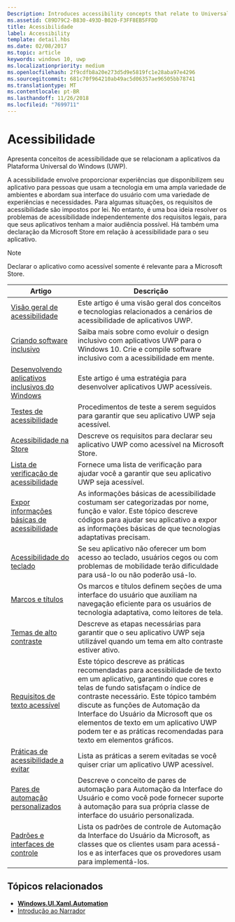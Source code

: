 ```yaml
---
Description: Introduces accessibility concepts that relate to Universal Windows Platform (UWP) apps.
ms.assetid: C89D79C2-B830-493D-B020-F3FF8EB5FFDD
title: Acessibilidade
label: Accessibility
template: detail.hbs
ms.date: 02/08/2017
ms.topic: article
keywords: windows 10, uwp
ms.localizationpriority: medium
ms.openlocfilehash: 2f9cdfb8a20e273d5d9e5819fc1e28aba97e4296
ms.sourcegitcommit: 681c70f964210ab49ac5d06357ae96505bb78741
ms.translationtype: MT
ms.contentlocale: pt-BR
ms.lasthandoff: 11/26/2018
ms.locfileid: "7699711"
---
```

# <a name="accessibility"></a>Acessibilidade  



Apresenta conceitos de acessibilidade que se relacionam a aplicativos da Plataforma Universal do Windows (UWP).

A acessibilidade envolve proporcionar experiências que disponibilizem seu aplicativo para pessoas que usam a tecnologia em uma ampla variedade de ambientes e abordam sua interface do usuário com uma variedade de experiências e necessidades. Para algumas situações, os requisitos de acessibilidade são impostos por lei. No entanto, é uma boa ideia resolver os problemas de acessibilidade independentemente dos requisitos legais, para que seus aplicativos tenham a maior audiência possível. Há também uma declaração da Microsoft Store em relação à acessibilidade para o seu aplicativo.

> [!NOTE]
> Declarar o aplicativo como acessível somente é relevante para a Microsoft Store.

| Artigo | Descrição |
|---------|-------------|
| [Visão geral de acessibilidade](accessibility-overview.md) | Este artigo é uma visão geral dos conceitos e tecnologias relacionados a cenários de acessibilidade de aplicativos UWP. |
| [Criando software inclusivo](designing-inclusive-software.md) | Saiba mais sobre como evoluir o design inclusivo com aplicativos UWP para o Windows 10.  Crie e compile software inclusivo com a acessibilidade em mente. |
| [Desenvolvendo aplicativos inclusivos do Windows](developing-inclusive-windows-apps.md) | Este artigo é uma estratégia para desenvolver aplicativos UWP acessíveis. |
| [Testes de acessibilidade](accessibility-testing.md) | Procedimentos de teste a serem seguidos para garantir que seu aplicativo UWP seja acessível. |
| [Acessibilidade na Store](accessibility-in-the-store.md) | Descreve os requisitos para declarar seu aplicativo UWP como acessível na Microsoft Store. |
| [Lista de verificação de acessibilidade](accessibility-checklist.md) | Fornece uma lista de verificação para ajudar você a garantir que seu aplicativo UWP seja acessível. |
| [Expor informações básicas de acessibilidade](basic-accessibility-information.md) | As informações básicas de acessibilidade costumam ser categorizadas por nome, função e valor. Este tópico descreve códigos para ajudar seu aplicativo a expor as informações básicas de que tecnologias adaptativas precisam. |
| [Acessibilidade do teclado](keyboard-accessibility.md) | Se seu aplicativo não oferecer um bom acesso ao teclado, usuários cegos ou com problemas de mobilidade terão dificuldade para usá-lo ou não poderão usá-lo. |
| [Marcos e títulos](landmarks-and-headings.md) | Os marcos e títulos definem seções de uma interface do usuário que auxiliam na navegação eficiente para os usuários de tecnologia adaptativa, como leitores de tela. |
| [Temas de alto contraste](high-contrast-themes.md) | Descreve as etapas necessárias para garantir que o seu aplicativo UWP seja utilizável quando um tema em alto contraste estiver ativo. |
| [Requisitos de texto acessível](accessible-text-requirements.md) | Este tópico descreve as práticas recomendadas para acessibilidade de texto em um aplicativo, garantindo que cores e telas de fundo satisfaçam o índice de contraste necessário. Este tópico também discute as funções de Automação da Interface do Usuário da Microsoft que os elementos de texto em um aplicativo UWP podem ter e as práticas recomendadas para texto em elementos gráficos. |
| [Práticas de acessibilidade a evitar](practices-to-avoid.md) | Lista as práticas a serem evitadas se você quiser criar um aplicativo UWP acessível. |
| [Pares de automação personalizados](custom-automation-peers.md) | Descreve o conceito de pares de automação para Automação da Interface do Usuário e como você pode fornecer suporte à automação para sua própria classe de interface do usuário personalizada. |
| [Padrões e interfaces de controle](control-patterns-and-interfaces.md) | Lista os padrões de controle de Automação da Interface do Usuário da Microsoft, as classes que os clientes usam para acessá-los e as interfaces que os provedores usam para implementá-los. |

## <a name="related-topics"></a>Tópicos relacionados  
* [**Windows.UI.Xaml.Automation**](https://msdn.microsoft.com/library/windows/apps/BR209179) 
* [Introdução ao Narrador](https://support.microsoft.com/en-us/help/22798/windows-10-narrator-get-started)